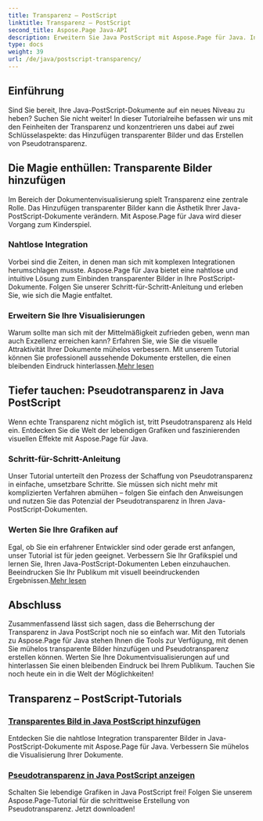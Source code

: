 ```yaml
---
title: Transparenz – PostScript
linktitle: Transparenz – PostScript
second_title: Aspose.Page Java-API
description: Erweitern Sie Java PostScript mit Aspose.Page für Java. Integrieren Sie transparente Bilder nahtlos und erzeugen Sie lebendige Pseudotransparenz für fesselnde Visualisierungen.
type: docs
weight: 39
url: /de/java/postscript-transparency/
---
```

## Einführung

Sind Sie bereit, Ihre Java-PostScript-Dokumente auf ein neues Niveau zu heben? Suchen Sie nicht weiter! In dieser Tutorialreihe befassen wir uns mit den Feinheiten der Transparenz und konzentrieren uns dabei auf zwei Schlüsselaspekte: das Hinzufügen transparenter Bilder und das Erstellen von Pseudotransparenz.

## Die Magie enthüllen: Transparente Bilder hinzufügen
Im Bereich der Dokumentenvisualisierung spielt Transparenz eine zentrale Rolle. Das Hinzufügen transparenter Bilder kann die Ästhetik Ihrer Java-PostScript-Dokumente verändern. Mit Aspose.Page für Java wird dieser Vorgang zum Kinderspiel.

### Nahtlose Integration
Vorbei sind die Zeiten, in denen man sich mit komplexen Integrationen herumschlagen musste. Aspose.Page für Java bietet eine nahtlose und intuitive Lösung zum Einbinden transparenter Bilder in Ihre PostScript-Dokumente. Folgen Sie unserer Schritt-für-Schritt-Anleitung und erleben Sie, wie sich die Magie entfaltet. 

### Erweitern Sie Ihre Visualisierungen
 Warum sollte man sich mit der Mittelmäßigkeit zufrieden geben, wenn man auch Exzellenz erreichen kann? Erfahren Sie, wie Sie die visuelle Attraktivität Ihrer Dokumente mühelos verbessern. Mit unserem Tutorial können Sie professionell aussehende Dokumente erstellen, die einen bleibenden Eindruck hinterlassen.[Mehr lesen](./add-transparent-image/)

## Tiefer tauchen: Pseudotransparenz in Java PostScript
Wenn echte Transparenz nicht möglich ist, tritt Pseudotransparenz als Held ein. Entdecken Sie die Welt der lebendigen Grafiken und faszinierenden visuellen Effekte mit Aspose.Page für Java.

### Schritt-für-Schritt-Anleitung
Unser Tutorial unterteilt den Prozess der Schaffung von Pseudotransparenz in einfache, umsetzbare Schritte. Sie müssen sich nicht mehr mit komplizierten Verfahren abmühen – folgen Sie einfach den Anweisungen und nutzen Sie das Potenzial der Pseudotransparenz in Ihren Java-PostScript-Dokumenten.

### Werten Sie Ihre Grafiken auf
 Egal, ob Sie ein erfahrener Entwickler sind oder gerade erst anfangen, unser Tutorial ist für jeden geeignet. Verbessern Sie Ihr Grafikspiel und lernen Sie, Ihren Java-PostScript-Dokumenten Leben einzuhauchen. Beeindrucken Sie Ihr Publikum mit visuell beeindruckenden Ergebnissen.[Mehr lesen](./show-pseudo-transparency/)

## Abschluss
Zusammenfassend lässt sich sagen, dass die Beherrschung der Transparenz in Java PostScript noch nie so einfach war. Mit den Tutorials zu Aspose.Page für Java stehen Ihnen die Tools zur Verfügung, mit denen Sie mühelos transparente Bilder hinzufügen und Pseudotransparenz erstellen können. Werten Sie Ihre Dokumentvisualisierungen auf und hinterlassen Sie einen bleibenden Eindruck bei Ihrem Publikum. Tauchen Sie noch heute ein in die Welt der Möglichkeiten!
## Transparenz – PostScript-Tutorials
### [Transparentes Bild in Java PostScript hinzufügen](./add-transparent-image/)
Entdecken Sie die nahtlose Integration transparenter Bilder in Java-PostScript-Dokumente mit Aspose.Page für Java. Verbessern Sie mühelos die Visualisierung Ihrer Dokumente.
### [Pseudotransparenz in Java PostScript anzeigen](./show-pseudo-transparency/)
Schalten Sie lebendige Grafiken in Java PostScript frei! Folgen Sie unserem Aspose.Page-Tutorial für die schrittweise Erstellung von Pseudotransparenz. Jetzt downloaden!